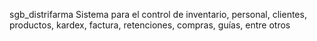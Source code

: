 sgb_distrifarma
Sistema para el control de inventario, personal, clientes, productos, kardex, factura, retenciones, compras, guías, entre otros
